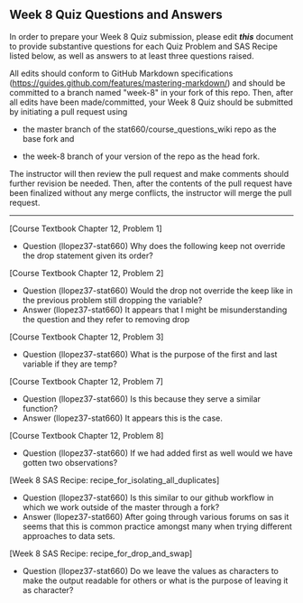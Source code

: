 
## Week 8 Quiz Questions and Answers

In order to prepare your Week 8 Quiz submission, please edit ***this*** document to provide substantive questions for each Quiz Problem and SAS Recipe listed below, as well as answers to at least three questions raised.

All edits should conform to GitHub Markdown specifications (https://guides.github.com/features/mastering-markdown/) and should be committed to a branch named "week-8" in your fork of this repo. Then, after all edits have been made/committed, your Week 8 Quiz should be submitted by initiating a pull request using

- the master branch of the stat660/course_questions_wiki repo as the base fork and

- the week-8 branch of your version of the repo as the head fork.

The instructor will then review the pull request and make comments should further revision be needed. Then, after the contents of the pull request have been finalized without any merge conflicts, the instructor will merge the pull request.



********************************************************************************



[Course Textbook Chapter 12, Problem 1]
- Question (llopez37-stat660) Why does the following keep not override the drop statement given its order?



[Course Textbook Chapter 12, Problem 2]
- Question (llopez37-stat660) Would the drop not override the keep like in the previous problem still dropping the variable?
- Answer (llopez37-stat660) It appears that I might be misunderstanding the question and they refer to removing drop



[Course Textbook Chapter 12, Problem 3]
- Question (llopez37-stat660) What is the purpose of the first and last variable if they are temp?



[Course Textbook Chapter 12, Problem 7]
- Question (llopez37-stat660) Is this because they serve a similar function?
- Answer (llopez37-stat660) It appears this is the case.



[Course Textbook Chapter 12, Problem 8]
- Question (llopez37-stat660) If we had added first as well would we have gotten two observations? 



[Week 8 SAS Recipe: recipe_for_isolating_all_duplicates]
- Question (llopez37-stat660) Is this similar to our github workflow in which we work outside of the master through a fork? 
- Answer (llopez37-stat660) After going through various forums on sas it seems that this is common practice amongst many when trying different approaches to data sets.



[Week 8 SAS Recipe: recipe_for_drop_and_swap]
- Question (llopez37-stat660) Do we leave the values as characters to make the output readable for others or what is the purpose of leaving it as character? 


